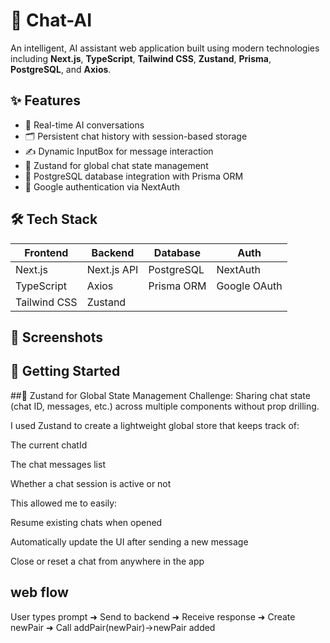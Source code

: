# 🧠 Chat-AI

An intelligent, AI assistant web application built using modern technologies including **Next.js**, **TypeScript**, **Tailwind CSS**, **Zustand**, **Prisma**, **PostgreSQL**, and **Axios**.

## ✨ Features

- 🤖 Real-time AI conversations 
- 🗂️ Persistent chat history with session-based storage
- ✍️ Dynamic InputBox for message interaction
- 🧠 Zustand for global chat state management
- 💾 PostgreSQL database integration with Prisma ORM
- 🔐 Google authentication via NextAuth 

## 🛠️ Tech Stack

| Frontend     | Backend        | Database     | Auth       |
|--------------|----------------|--------------|------------|
| Next.js      | Next.js API    | PostgreSQL   | NextAuth   |
| TypeScript   | Axios          | Prisma ORM   | Google OAuth|
| Tailwind CSS | Zustand        |              |            |

## 📸 Screenshots



## 🚀 Getting Started 

##🔁 Zustand for Global State Management
Challenge: Sharing chat state (chat ID, messages, etc.) across multiple components without prop drilling.

I used Zustand to create a lightweight global store that keeps track of:

The current chatId

The chat messages list

Whether a chat session is active or not

This allowed me to easily:

Resume existing chats when opened

Automatically update the UI after sending a new message

Close or reset a chat from anywhere in the app

## web flow
User types prompt ➜ Send to backend ➜ Receive response ➜ Create newPair ➜ Call addPair(newPair)->newPair added 

